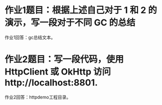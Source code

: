 
# 作业1题目：根据上述自己对于 1 和 2 的演示，写一段对于不同 GC 的总结
作业1回答：gc总结文本。

# 作业2题目：写一段代码，使用 HttpClient 或 OkHttp 访问 http://localhost:8801.
作业2回答：httpdemo工程目录。